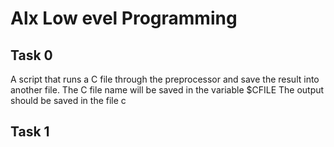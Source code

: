 # Alx Low evel Programming

## Task 0 
A script that runs a C file through the preprocessor and save the result into another file.
	The C file name will be saved in the variable $CFILE
	The output should be saved in the file c

## Task 1

